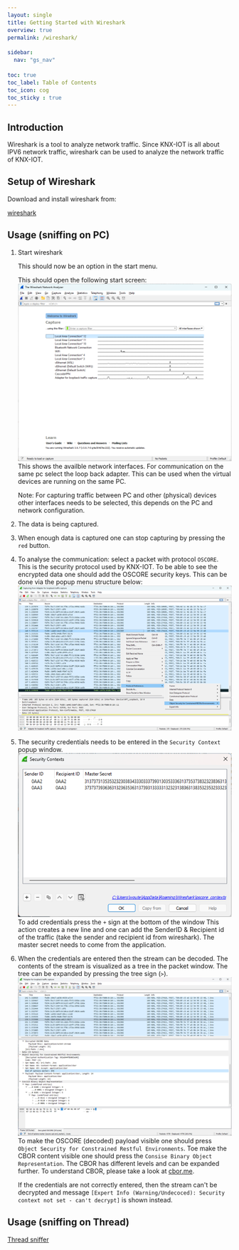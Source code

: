 ```yaml
---
layout: single
title: Getting Started with Wireshark
overview: true
permalink: /wireshark/

sidebar:
  nav: "gs_nav"

toc: true
toc_label: Table of Contents
toc_icon: cog
toc_sticky : true
---
```



## Introduction

Wireshark is a tool to analyze network traffic.
Since KNX-IOT is all about IPV6 network traffic, wireshark can be used to analyze the network traffic of KNX-IOT.

## Setup of Wireshark

Download and install wireshark from:

[wireshark](https://www.wireshark.org/)

## Usage (sniffing on PC)

1. Start wireshark

   This should now be an option in the start menu.

   This should open the following start screen:
   ![wireshark main](/assets/images/wireshark_main.png)
   This shows the availble network interfaces.
   For communication on the same pc select the loop back adapter.
   This can be used when the virtual devices are running on the same PC.

   Note: For capturing traffic between PC and other (physical) devices other interfaces needs to be selected, this depends on the PC and network configuration.

2. The data is being captured.
3. When enough data is captured one can stop capturing by pressing the `red` button.
4. To analyse the communication: 
   select a packet with protocol `OSCORE`. This is the security protocol used by KNX-IOT.
   To be able to see the encrypted data one should add the OSCORE security keys. This can be done via the popup menu structure below:
   ![wireshark oscore](/assets/images/wireshark_oscore.png)

5. The security credentials needs to be entered in the `Security Context` popup window.
   ![wireshark credentials](/assets/images/wiresshark_securitycontexts.png)
   To add credentials press the `+` sign at the bottom of the window
   This action creates a new line and one can add the SenderID & Recipient id of the traffic (take the sender and recipient id from wireshark).
   The master secret needs to come from the application.

6. When the credentials are entered then the stream can be decoded.
   The contents of the stream is visualized as a tree in the packet window. The tree can be expanded by pressing the tree sign (`>`).
   ![wireshark decoded](/assets/images/wireshark_decoded.png)
   To make the OSCORE (decoded) payload visible one should press `Object Security for Constrained Restful Environments`.
   Toe make the CBOR content visible one should press the
   `Consise Binary Object Representation`. The CBOR has different levels and can be expanded further.
   To understand CBOR, please take a look at [cbor.me](https://cbor.me/).

   If the credentials are not correctly entered, then the stream can't be decrypted and message `[Expert Info (Warning/Undecoced): Security context not set - can't decrypt]` is shown instead.



## Usage (sniffing on Thread)

   [Thread sniffer](https://github.com/Cascoda/cascoda-sdk/blob/master/posix/app/sniffer/README.md#configuring-wireshark)
